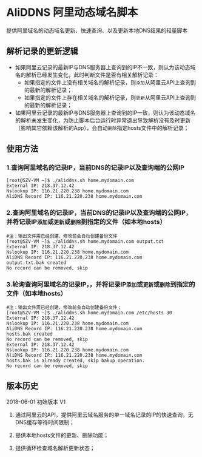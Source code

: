 # AliDDNS 阿里动态域名脚本

提供阿里域名的动态域名更新、快速查询、以及更新本地DNS结果的轻量脚本

## 解析记录的更新逻辑

- 如果阿里云记录的最新IP与DNS服务器上查询到的IP不一致，则认为该动态域名的解析已经发生变化，此时判断文件是否有相关解析记录：
  - 如果指定的文件上没有相关域名的解析记录，则`添加`从阿里云API上查询到的最新的解析记录；
  - 如果指定的文件上存在相关域名的解析记录，则`更新`从阿里云API上查询到的最新的解析记录；
- 如果阿里云记录的最新IP与DNS服务器上查询到的IP一致，则认为该动态域名的解析未发生变化，为防止脚本后台运行时异常退出导致解析没有及时更新（影响其它依赖该解析的App），会自动`删除`指定hosts文件中的解析记录；

## 使用方法

### 1.查询阿里域名的记录IP，当前DNS的记录IP以及查询端的公网IP

```shell
[root@SZV-VM ~]$ ./aliddns.sh home.mydomain.com
External IP: 218.37.12.42
Nslookup IP: 116.21.220.238 home.mydomain.com
AliDNS Record IP: 116.21.220.238 home.mydomain.com
```

### 2.查询阿里域名的记录IP，当前DNS的记录IP以及查询端的公网IP，并将记录IP`添加`或`更新`或`删除`到指定的文件（如本地hosts）

```shell
#注：输出文件需已经创建，修改前会自动创建备份文件
[root@SZV-VM ~]$ ./aliddns.sh home.mydomain.com output.txt
External IP: 218.37.12.42
Nslookup IP: 116.21.220.238 home.mydomain.com
AliDNS Record IP: 116.21.220.238 home.mydomain.com
output.txt.bak created
No record can be removed, skip
```

### 3.轮询查询阿里域名的记录IP，，并将记录IP`添加`或`更新`或`删除`到指定的文件（如本地hosts）

```shell
#注：输出文件需已经创建，修改前会自动创建备份文件；
[root@SZV-VM ~]$ ./aliddns.sh home.mydomain.com /etc/hosts 30
External IP: 218.37.12.42
Nslookup IP: 116.21.220.238 home.mydomain.com
AliDNS Record IP: 116.21.220.238 home.mydomain.com
hosts.bak created
No record can be removed, skip
External IP: 218.37.12.42
Nslookup IP: 116.21.220.238 home.mydomain.com
AliDNS Record IP: 116.21.220.238 home.mydomain.com
hosts.bak is already created, skip bakup operation.
No record can be removed, skip
```

## 版本历史

2018-06-01 初始版本 V1

1. 通过阿里云的API，提供阿里云域名服务的单一域名记录的IP的快速查询，无DNS缓存等待时间限制；

2. 提供本地hosts文件的更新、删除功能；

3. 提供循环检查域名解析更新状态；
